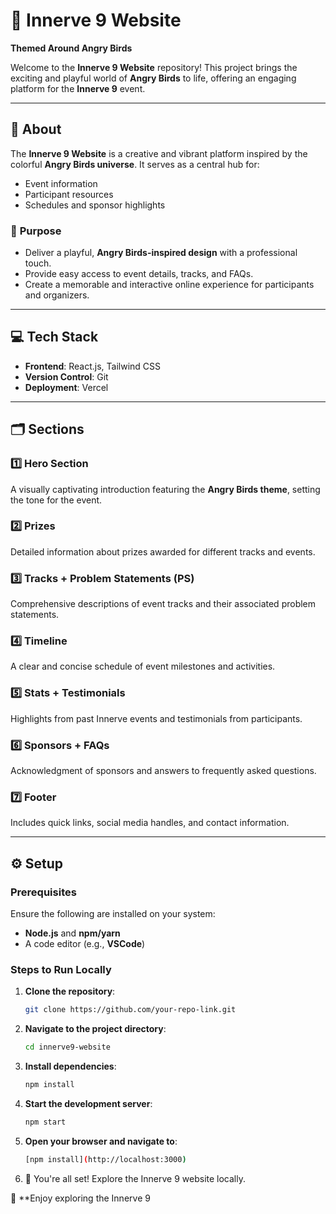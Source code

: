 # 🎯 **Innerve 9 Website**  
**Themed Around Angry Birds**  

Welcome to the **Innerve 9 Website** repository! This project brings the exciting and playful world of **Angry Birds** to life, offering an engaging platform for the **Innerve 9** event.  

---

## 🌟 **About**  
The **Innerve 9 Website** is a creative and vibrant platform inspired by the colorful **Angry Birds universe**. It serves as a central hub for:  
- Event information  
- Participant resources  
- Schedules and sponsor highlights  

### 🎯 **Purpose**  
- Deliver a playful, **Angry Birds-inspired design** with a professional touch.  
- Provide easy access to event details, tracks, and FAQs.  
- Create a memorable and interactive online experience for participants and organizers.  

---

## 💻 **Tech Stack**  
- **Frontend**: React.js, Tailwind CSS  
- **Version Control**: Git  
- **Deployment**: Vercel  

---

## 🗂️ **Sections**  

### 1️⃣ **Hero Section**  
A visually captivating introduction featuring the **Angry Birds theme**, setting the tone for the event.  

### 2️⃣ **Prizes**  
Detailed information about prizes awarded for different tracks and events.  

### 3️⃣ **Tracks + Problem Statements (PS)**  
Comprehensive descriptions of event tracks and their associated problem statements.  

### 4️⃣ **Timeline**  
A clear and concise schedule of event milestones and activities.  

### 5️⃣ **Stats + Testimonials**  
Highlights from past Innerve events and testimonials from participants.  

### 6️⃣ **Sponsors + FAQs**  
Acknowledgment of sponsors and answers to frequently asked questions.  

### 7️⃣ **Footer**  
Includes quick links, social media handles, and contact information.  

---

## ⚙️ **Setup**  

### **Prerequisites**  
Ensure the following are installed on your system:  
- **Node.js** and **npm/yarn**  
- A code editor (e.g., **VSCode**)  

### **Steps to Run Locally**  
1. **Clone the repository**:  
   ```bash  
   git clone https://github.com/your-repo-link.git  
2. **Navigate to the project directory**:  
   ```bash
   cd innerve9-website
3. **Install dependencies**:
    ```bash
    npm install
4. **Start the development server**:
    ```bash
    npm start
5. **Open your browser and navigate to**:
    ```bash
    [npm install](http://localhost:3000)
6. 🎉 You're all set! Explore the Innerve 9 website locally.


🎉 **Enjoy exploring the Innerve 9
